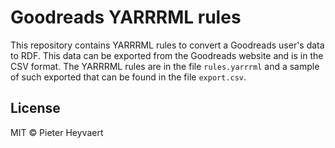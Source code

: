 # Goodreads YARRRML rules

This repository contains YARRRML rules to convert a Goodreads user's data to RDF.
This data can be exported from the Goodreads website and
is in the CSV format.
The YARRRML rules are in the file `rules.yarrrml` and
a sample of such exported that can be found in the file `export.csv`.

## License
MIT &copy; Pieter Heyvaert
